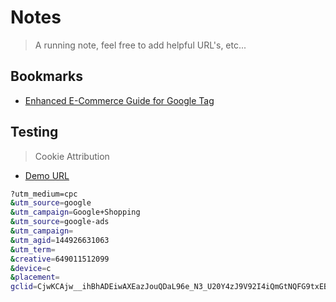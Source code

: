 # Notes

> A running note, feel free to add helpful URL's, etc...

## Bookmarks

- [Enhanced E-Commerce Guide for Google Tag](https://www.simoahava.com/analytics/enhanced-ecommerce-guide-for-google-tag-manager/)

## Testing

> Cookie Attribution

- [Demo URL](https://localhost:3000?utm_medium=cpc&utm_source=google&utm_campaign=Google+Shopping&utm_source=google-ads&utm_campaign=&utm_agid=144926631063&utm_term=&creative=649011512099&device=c&placement=&gclid=CjwKCAjw__ihBhADEiwAXEazJouQDaL96e_N3_U20Y4zJ9V92I4iQmGtNQFG9txEBBhVVEwMYadO6RoCQBgQAvD_BwE)

```bash
?utm_medium=cpc
&utm_source=google
&utm_campaign=Google+Shopping
&utm_source=google-ads
&utm_campaign=
&utm_agid=144926631063
&utm_term=
&creative=649011512099
&device=c
&placement=
gclid=CjwKCAjw__ihBhADEiwAXEazJouQDaL96e_N3_U20Y4zJ9V92I4iQmGtNQFG9txEBBhVVEwMYadO6RoCQBgQAvD_BwE
```
